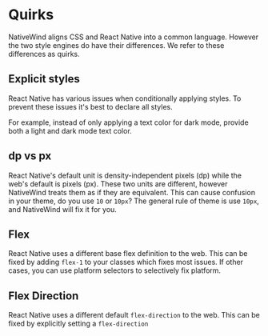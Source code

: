 # Quirks

NativeWind aligns CSS and React Native into a common language. However the two style engines do have their differences. We refer to these differences as quirks.

## Explicit styles

React Native has various issues when conditionally applying styles. To prevent these issues it's best to declare all styles.

For example, instead of only applying a text color for dark mode, provide both a light and dark mode text color.

## dp vs px

React Native's default unit is density-independent pixels (dp) while the web's default is pixels (px). These two units are different, however NativeWind treats them as if they are equivalent. This can cause confusion in your theme, do you use `10` or `10px`? The general rule of theme is use `10px`, and NativeWind will fix it for you.

## Flex

React Native uses a different base flex definition to the web. This can be fixed by adding `flex-1` to your classes which fixes most issues. If other cases, you can use platform selectors to selectively fix platform.

## Flex Direction

React Native uses a different default `flex-direction` to the web. This can be fixed by explicitly setting a `flex-direction`
